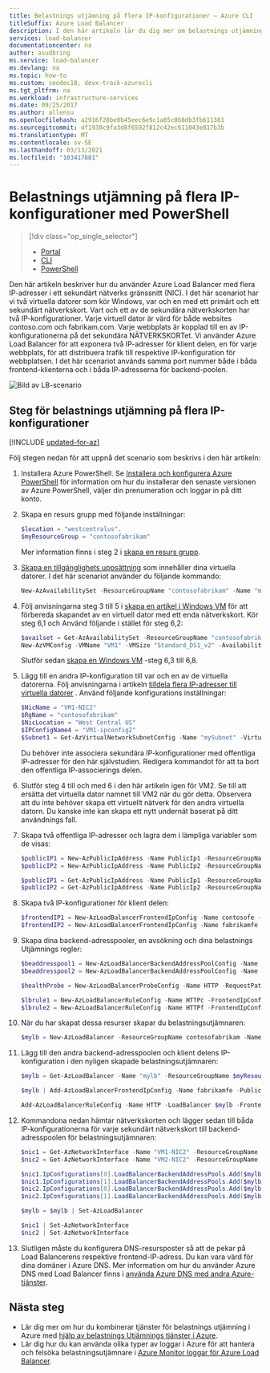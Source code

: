 ```yaml
---
title: Belastnings utjämning på flera IP-konfigurationer – Azure CLI
titleSuffix: Azure Load Balancer
description: I den här artikeln lär du dig mer om belastnings utjämning för primära och sekundära IP-konfigurationer med Azure CLI.
services: load-balancer
documentationcenter: na
author: asudbring
ms.service: load-balancer
ms.devlang: na
ms.topic: how-to
ms.custom: seodec18, devx-track-azurecli
ms.tgt_pltfrm: na
ms.workload: infrastructure-services
ms.date: 09/25/2017
ms.author: allensu
ms.openlocfilehash: a2916f28be0b45eec6e9c1a85c0b8db3fb611381
ms.sourcegitcommit: df1930c9fa3d8f6592f812c42ec611043e817b3b
ms.translationtype: MT
ms.contentlocale: sv-SE
ms.lasthandoff: 03/13/2021
ms.locfileid: "103417881"
---
```

# <a name="load-balancing-on-multiple-ip-configurations-using-powershell"></a>Belastnings utjämning på flera IP-konfigurationer med PowerShell

> [!div class="op_single_selector"]
> * [Portal](load-balancer-multiple-ip.md)
> * [CLI](load-balancer-multiple-ip-cli.md)
> * [PowerShell](load-balancer-multiple-ip-powershell.md)

Den här artikeln beskriver hur du använder Azure Load Balancer med flera IP-adresser i ett sekundärt nätverks gränssnitt (NIC). I det här scenariot har vi två virtuella datorer som kör Windows, var och en med ett primärt och ett sekundärt nätverkskort. Vart och ett av de sekundära nätverkskorten har två IP-konfigurationer. Varje virtuell dator är värd för både websites contoso.com och fabrikam.com. Varje webbplats är kopplad till en av IP-konfigurationerna på det sekundära NÄTVERKSKORTet. Vi använder Azure Load Balancer för att exponera två IP-adresser för klient delen, en för varje webbplats, för att distribuera trafik till respektive IP-konfiguration för webbplatsen. I det här scenariot används samma port nummer både i båda frontend-klienterna och i båda IP-adresserna för backend-poolen.

![Bild av LB-scenario](./media/load-balancer-multiple-ip/lb-multi-ip.PNG)

## <a name="steps-to-load-balance-on-multiple-ip-configurations"></a>Steg för belastnings utjämning på flera IP-konfigurationer

[!INCLUDE [updated-for-az](../../includes/updated-for-az.md)]

Följ stegen nedan för att uppnå det scenario som beskrivs i den här artikeln:

1. Installera Azure PowerShell. Se [Installera och konfigurera Azure PowerShell](/powershell/azure/) för information om hur du installerar den senaste versionen av Azure PowerShell, väljer din prenumeration och loggar in på ditt konto.
2. Skapa en resurs grupp med följande inställningar:

    ```powershell
    $location = "westcentralus".
    $myResourceGroup = "contosofabrikam"
    ```

    Mer information finns i steg 2 i [skapa en resurs grupp](/previous-versions/azure/virtual-machines/scripts/virtual-machines-windows-powershell-sample-create-vm?toc=%2fazure%2fload-balancer%2ftoc.json).

3. [Skapa en tillgänglighets uppsättning](../virtual-machines/windows/tutorial-availability-sets.md?toc=%2fazure%2fload-balancer%2ftoc.json) som innehåller dina virtuella datorer. I det här scenariot använder du följande kommando:

    ```powershell
    New-AzAvailabilitySet -ResourceGroupName "contosofabrikam" -Name "myAvailset" -Location "West Central US"
    ```

4. Följ anvisningarna steg 3 till 5 i [skapa en artikel i Windows VM](/previous-versions/azure/virtual-machines/scripts/virtual-machines-windows-powershell-sample-create-vm?toc=%2fazure%2fload-balancer%2ftoc.json) för att förbereda skapandet av en virtuell dator med ett enda nätverkskort. Kör steg 6,1 och Använd följande i stället för steg 6,2:

    ```powershell
    $availset = Get-AzAvailabilitySet -ResourceGroupName "contosofabrikam" -Name "myAvailset"
    New-AzVMConfig -VMName "VM1" -VMSize "Standard_DS1_v2" -AvailabilitySetId $availset.Id
    ```

    Slutför sedan [skapa en Windows VM](/previous-versions/azure/virtual-machines/scripts/virtual-machines-windows-powershell-sample-create-vm?toc=%2fazure%2fload-balancer%2ftoc.json) -steg 6,3 till 6,8.

5. Lägg till en andra IP-konfiguration till var och en av de virtuella datorerna. Följ anvisningarna i artikeln [tilldela flera IP-adresser till virtuella datorer](../virtual-network/virtual-network-multiple-ip-addresses-powershell.md#add) . Använd följande konfigurations inställningar:

    ```powershell
    $NicName = "VM1-NIC2"
    $RgName = "contosofabrikam"
    $NicLocation = "West Central US"
    $IPConfigName4 = "VM1-ipconfig2"
    $Subnet1 = Get-AzVirtualNetworkSubnetConfig -Name "mySubnet" -VirtualNetwork $myVnet
    ```

    Du behöver inte associera sekundära IP-konfigurationer med offentliga IP-adresser för den här självstudien. Redigera kommandot för att ta bort den offentliga IP-associerings delen.

6. Slutför steg 4 till och med 6 i den här artikeln igen för VM2. Se till att ersätta det virtuella dator namnet till VM2 när du gör detta. Observera att du inte behöver skapa ett virtuellt nätverk för den andra virtuella datorn. Du kanske inte kan skapa ett nytt undernät baserat på ditt användnings fall.

7. Skapa två offentliga IP-adresser och lagra dem i lämpliga variabler som de visas:

    ```powershell
    $publicIP1 = New-AzPublicIpAddress -Name PublicIp1 -ResourceGroupName contosofabrikam -Location 'West Central US' -AllocationMethod Dynamic -DomainNameLabel contoso
    $publicIP2 = New-AzPublicIpAddress -Name PublicIp2 -ResourceGroupName contosofabrikam -Location 'West Central US' -AllocationMethod Dynamic -DomainNameLabel fabrikam

    $publicIP1 = Get-AzPublicIpAddress -Name PublicIp1 -ResourceGroupName contosofabrikam
    $publicIP2 = Get-AzPublicIpAddress -Name PublicIp2 -ResourceGroupName contosofabrikam
    ```

8. Skapa två IP-konfigurationer för klient delen:

    ```powershell
    $frontendIP1 = New-AzLoadBalancerFrontendIpConfig -Name contosofe -PublicIpAddress $publicIP1
    $frontendIP2 = New-AzLoadBalancerFrontendIpConfig -Name fabrikamfe -PublicIpAddress $publicIP2
    ```

9. Skapa dina backend-adresspooler, en avsökning och dina belastnings Utjämnings regler:

    ```powershell
    $beaddresspool1 = New-AzLoadBalancerBackendAddressPoolConfig -Name contosopool
    $beaddresspool2 = New-AzLoadBalancerBackendAddressPoolConfig -Name fabrikampool

    $healthProbe = New-AzLoadBalancerProbeConfig -Name HTTP -RequestPath 'index.html' -Protocol http -Port 80 -IntervalInSeconds 15 -ProbeCount 2

    $lbrule1 = New-AzLoadBalancerRuleConfig -Name HTTPc -FrontendIpConfiguration $frontendIP1 -BackendAddressPool $beaddresspool1 -Probe $healthprobe -Protocol Tcp -FrontendPort 80 -BackendPort 80
    $lbrule2 = New-AzLoadBalancerRuleConfig -Name HTTPf -FrontendIpConfiguration $frontendIP2 -BackendAddressPool $beaddresspool2 -Probe $healthprobe -Protocol Tcp -FrontendPort 80 -BackendPort 80
    ```

10. När du har skapat dessa resurser skapar du belastningsutjämnaren:

    ```powershell
    $mylb = New-AzLoadBalancer -ResourceGroupName contosofabrikam -Name mylb -Location 'West Central US' -FrontendIpConfiguration $frontendIP1 -LoadBalancingRule $lbrule -BackendAddressPool $beAddressPool -Probe $healthProbe
    ```

11. Lägg till den andra backend-adresspoolen och klient delens IP-konfiguration i den nyligen skapade belastningsutjämnaren:

    ```powershell
    $mylb = Get-AzLoadBalancer -Name "mylb" -ResourceGroupName $myResourceGroup | Add-AzLoadBalancerBackendAddressPoolConfig -Name fabrikampool | Set-AzLoadBalancer

    $mylb | Add-AzLoadBalancerFrontendIpConfig -Name fabrikamfe -PublicIpAddress $publicIP2 | Set-AzLoadBalancer
    
    Add-AzLoadBalancerRuleConfig -Name HTTP -LoadBalancer $mylb -FrontendIpConfiguration $frontendIP2 -BackendAddressPool $beaddresspool2 -Probe $healthProbe -Protocol Tcp -FrontendPort 80 -BackendPort 80 | Set-AzLoadBalancer
    ```

12. Kommandona nedan hämtar nätverkskorten och lägger sedan till båda IP-konfigurationerna för varje sekundärt nätverkskort till backend-adresspoolen för belastningsutjämnaren:

    ```powershell
    $nic1 = Get-AzNetworkInterface -Name "VM1-NIC2" -ResourceGroupName "MyResourcegroup";
    $nic2 = Get-AzNetworkInterface -Name "VM2-NIC2" -ResourceGroupName "MyResourcegroup";

    $nic1.IpConfigurations[0].LoadBalancerBackendAddressPools.Add($mylb.BackendAddressPools[0]);
    $nic1.IpConfigurations[1].LoadBalancerBackendAddressPools.Add($mylb.BackendAddressPools[1]);
    $nic2.IpConfigurations[0].LoadBalancerBackendAddressPools.Add($mylb.BackendAddressPools[0]);
    $nic2.IpConfigurations[1].LoadBalancerBackendAddressPools.Add($mylb.BackendAddressPools[1]);

    $mylb = $mylb | Set-AzLoadBalancer

    $nic1 | Set-AzNetworkInterface
    $nic2 | Set-AzNetworkInterface
    ```

13. Slutligen måste du konfigurera DNS-resursposter så att de pekar på Load Balancerens respektive frontend-IP-adress. Du kan vara värd för dina domäner i Azure DNS. Mer information om hur du använder Azure DNS med Load Balancer finns i [använda Azure DNS med andra Azure-tjänster](../dns/dns-for-azure-services.md).

## <a name="next-steps"></a>Nästa steg
- Lär dig mer om hur du kombinerar tjänster för belastnings utjämning i Azure med [hjälp av belastnings Utjämnings tjänster i Azure](../traffic-manager/traffic-manager-load-balancing-azure.md).
- Lär dig hur du kan använda olika typer av loggar i Azure för att hantera och felsöka belastningsutjämnare i [Azure Monitor loggar för Azure Load Balancer](../load-balancer/load-balancer-monitor-log.md).